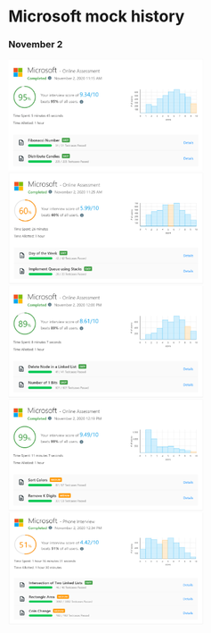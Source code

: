# Microsoft mock history

### November 2

<img src="https://github.com/Waqar-107/LeetCode/blob/master/Company_wise_Mock/Microsoft/assets/nov_2_2020_1.PNG" height="200px" width="350px" alt=""/>
<img src="https://github.com/Waqar-107/LeetCode/blob/master/Company_wise_Mock/Microsoft/assets/nov_2_2020_2.PNG" height="200px" width="350px" alt=""/>
<img src="https://github.com/Waqar-107/LeetCode/blob/master/Company_wise_Mock/Microsoft/assets/nov_2_2020_3.PNG" height="200px" width="350px" alt=""/>
<img src="https://github.com/Waqar-107/LeetCode/blob/master/Company_wise_Mock/Microsoft/assets/nov_2_2020_4.PNG" height="200px" width="350px" alt=""/>
<img src="https://github.com/Waqar-107/LeetCode/blob/master/Company_wise_Mock/Microsoft/assets/nov_2_2020_5.PNG" height="200px" width="350px" alt=""/>
